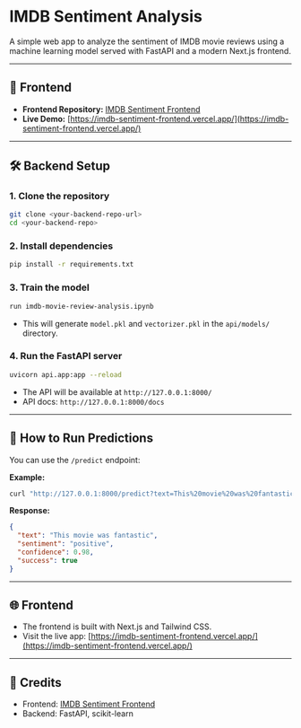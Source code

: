 

# IMDB Sentiment Analysis

A simple web app to analyze the sentiment of IMDB movie reviews using a machine learning model served with FastAPI and a modern Next.js frontend.

---

## 🚀 Frontend

- **Frontend Repository:** [IMDB Sentiment Frontend](https://github.com/AbrshS/imdb-sentiment-frontend.git)
- **Live Demo:** [https://imdb-sentiment-frontend.vercel.app/](https://imdb-sentiment-frontend.vercel.app/)

---

## 🛠️ Backend Setup

### 1. Clone the repository

```bash
git clone <your-backend-repo-url>
cd <your-backend-repo>
```

### 2. Install dependencies

```bash
pip install -r requirements.txt
```

### 3. Train the model

```bash
run imdb-movie-review-analysis.ipynb
```
- This will generate `model.pkl` and `vectorizer.pkl` in the `api/models/` directory.

### 4. Run the FastAPI server

```bash
uvicorn api.app:app --reload
```
- The API will be available at `http://127.0.0.1:8000/`
- API docs: `http://127.0.0.1:8000/docs`

---

## 🧪 How to Run Predictions

You can use the `/predict` endpoint:

**Example:**
```bash
curl "http://127.0.0.1:8000/predict?text=This%20movie%20was%20fantastic"
```

**Response:**
```json
{
  "text": "This movie was fantastic",
  "sentiment": "positive",
  "confidence": 0.98,
  "success": true
}
```

---

## 🌐 Frontend

- The frontend is built with Next.js and Tailwind CSS.
- Visit the live app: [https://imdb-sentiment-frontend.vercel.app/](https://imdb-sentiment-frontend.vercel.app/)

---


## 📝 Credits

- Frontend: [IMDB Sentiment Frontend](https://imdb-sentiment-frontend.vercel.app/)
- Backend: FastAPI, scikit-learn

